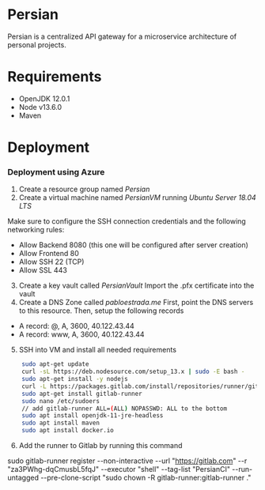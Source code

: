 # Persian

Persian is a centralized API gateway for a microservice architecture of personal projects.

# Requirements
- OpenJDK 12.0.1
- Node v13.6.0
- Maven

# Deployment

### Deployment using Azure
1) Create a resource group named *Persian*
2) Create a virtual machine named *PersianVM* running *Ubuntu Server 18.04 LTS*

Make sure to configure the SSH connection credentials and the following networking rules:
- Allow Backend 8080 (this one will be configured after server creation)
- Allow Frontend 80
- Allow SSH 22 (TCP)
- Allow SSL 443
3) Create a key vault called *PersianVault*
Import the .pfx certificate into the vault
4) Create a DNS Zone called *pabloestrada.me*
First, point the DNS servers to this resource. Then, setup the following records
- A record: @, A, 3600, 40.122.43.44
- A record: www, A, 3600, 40.122.43.44
5) SSH into VM and install all needed requirements

```bash
    sudo apt-get update
    curl -sL https://deb.nodesource.com/setup_13.x | sudo -E bash -
    sudo apt-get install -y nodejs
    curl -L https://packages.gitlab.com/install/repositories/runner/gitlab-runner/script.deb.sh | sudo bash
    sudo apt-get install gitlab-runner
    sudo nano /etc/sudoers
    // add gitlab-runner ALL=(ALL) NOPASSWD: ALL to the bottom
    sudo apt install openjdk-11-jre-headless
    sudo apt install maven
    sudo apt install docker.io
```

6) Add the runner to Gitlab by running this command

sudo gitlab-runner register --non-interactive --url "https://gitlab.com" --r "za3PWhg-dqCmusbL5fqJ" --executor "shell" --tag-list "PersianCI" --run-untagged --pre-clone-script "sudo chown -R gitlab-runner:gitlab-runner ."
